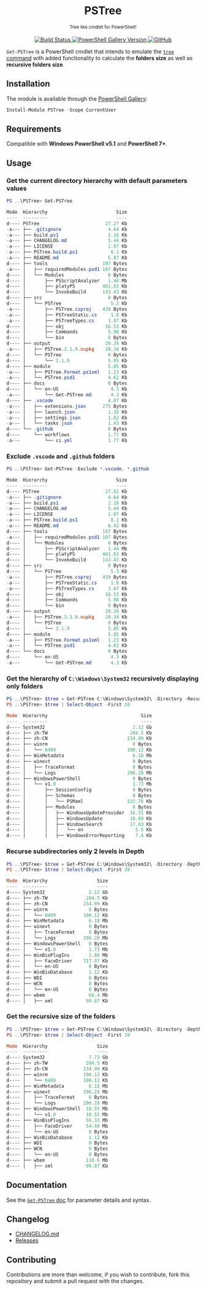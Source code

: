 <h1 align="center">PSTree</h1>

<p align="center">
    <sub>
        Tree like cmdlet for PowerShell!
    </sub>
    <br /><br />
    <a title="Commits" href="https://github.com/santisq/PSTree/actions/workflows/ci.yml">
        <img alt="Build Status" src="https://github.com/santisq/PSTree/actions/workflows/ci.yml/badge.svg" />
    </a>
    <a title="PSTree on PowerShell Gallery" href="https://www.powershellgallery.com/packages/PSTree">
        <img alt="PowerShell Gallery Version" src="https://img.shields.io/powershellgallery/v/PSTree?label=gallery">
    </a>
    <a title="LICENSE" href="https://github.com/santisq/PSTree/blob/main/LICENSE">
        <img alt="GitHub" src="https://img.shields.io/github/license/santisq/PSTree">
    </a>
</p>

`Get-PSTree` is a PowerShell cmdlet that intends to emulate the [`tree` command](https://docs.microsoft.com/en-us/windows-server/administration/windows-commands/tree) with added functionality to calculate the __folders size__ as well as __recursive folders size__.

## Installation

The module is available through the [PowerShell Gallery](https://www.powershellgallery.com/packages/PSTree):

```powershell
Install-Module PSTree -Scope CurrentUser
```

## Requirements

Compatible with __Windows PowerShell v5.1__ and __PowerShell 7+__.

## Usage

### Get the current directory hierarchy with default parameters values

```powershell
PS ..\PSTree> Get-PSTree

Mode  Hierarchy                         Size
----  ---------                         ----
d---- PSTree                        27.27 Kb
-a--- ├── .gitignore                 4.64 Kb
-a--- ├── build.ps1                  2.16 Kb
-a--- ├── CHANGELOG.md               5.44 Kb
-a--- ├── LICENSE                    1.07 Kb
-a--- ├── PSTree.build.ps1            8.1 Kb
-a--- ├── README.md                  5.87 Kb
d---- ├── tools                    107 Bytes
-a--- │   ├── requiredModules.psd1 107 Bytes
d---- │   └── Modules                0 Bytes
d---- │       ├── PSScriptAnalyzer   1.44 Mb
d---- │       ├── platyPS          401.83 Kb
d---- │       └── InvokeBuild      143.43 Kb
d---- ├── src                        0 Bytes
d---- │   └── PSTree                  5.3 Kb
-a--- │       ├── PSTree.csproj    439 Bytes
-a--- │       ├── PSTreeStatic.cs     1.8 Kb
-a--- │       ├── PSTreeTypes.cs     3.07 Kb
d---- │       ├── obj               16.53 Kb
d---- │       ├── Commands           5.98 Kb
d---- │       └── bin                0 Bytes
d---- ├── output                    20.34 Kb
-a--- │   ├── PSTree.2.1.9.nupkg    20.34 Kb
d---- │   └── PSTree                 0 Bytes
d---- │       └── 2.1.9              5.85 Kb
d---- ├── module                     5.85 Kb
-a--- │   ├── PSTree.Format.ps1xml   1.23 Kb
-a--- │   └── PSTree.psd1            4.62 Kb
d---- ├── docs                       0 Bytes
d---- │   └── en-US                   4.3 Kb
-a--- │       └── Get-PSTree.md       4.3 Kb
d---- ├── .vscode                    4.07 Kb
-a--- │   ├── extensions.json      275 Bytes
-a--- │   ├── launch.json            1.35 Kb
-a--- │   ├── settings.json          1.02 Kb
-a--- │   └── tasks.json             1.43 Kb
d---- └── .github                    0 Bytes
d----     └── workflows              1.77 Kb
-a---         └── ci.yml             1.77 Kb
```

### Exclude `.vscode` and `.github` folders

```powershell
PS ..\PSTree> Get-PSTree -Exclude *.vscode, *.github

Mode  Hierarchy                         Size
----  ---------                         ----
d---- PSTree                        27.82 Kb
-a--- ├── .gitignore                 4.64 Kb
-a--- ├── build.ps1                  2.16 Kb
-a--- ├── CHANGELOG.md               5.44 Kb
-a--- ├── LICENSE                    1.07 Kb
-a--- ├── PSTree.build.ps1            8.1 Kb
-a--- ├── README.md                  6.42 Kb
d---- ├── tools                    107 Bytes
-a--- │   ├── requiredModules.psd1 107 Bytes
d---- │   └── Modules                0 Bytes
d---- │       ├── PSScriptAnalyzer   1.44 Mb
d---- │       ├── platyPS          401.83 Kb
d---- │       └── InvokeBuild      143.43 Kb
d---- ├── src                        0 Bytes
d---- │   └── PSTree                  5.3 Kb
-a--- │       ├── PSTree.csproj    439 Bytes
-a--- │       ├── PSTreeStatic.cs     1.8 Kb
-a--- │       ├── PSTreeTypes.cs     3.07 Kb
d---- │       ├── obj               16.53 Kb
d---- │       ├── Commands           5.98 Kb
d---- │       └── bin                0 Bytes
d---- ├── output                    20.34 Kb
-a--- │   ├── PSTree.2.1.9.nupkg    20.34 Kb
d---- │   └── PSTree                 0 Bytes
d---- │       └── 2.1.9              5.85 Kb
d---- ├── module                     5.85 Kb
-a--- │   ├── PSTree.Format.ps1xml   1.23 Kb
-a--- │   └── PSTree.psd1            4.62 Kb
d---- └── docs                       0 Bytes
d----     └── en-US                   4.3 Kb
-a---         └── Get-PSTree.md       4.3 Kb
```

### Get the hierarchy of `C:\Windows\System32` recursively displaying only folders

```powershell
PS ..\PSTree> $tree = Get-PSTree C:\Windows\System32\ -Directory -Recurse -EA 0
PS ..\PSTree> $tree | Select-Object -First 20

Mode  Hierarchy                                  Size
----  ---------                                  ----
d---- System32                                2.12 Gb
d---- ├── zh-TW                              204.5 Kb
d---- ├── zh-CN                             234.99 Kb
d---- ├── winrm                               0 Bytes
d---- │   └── 0409                          100.12 Kb
d---- ├── WinMetadata                         6.18 Mb
d---- ├── winevt                              0 Bytes
d---- │   ├── TraceFormat                     0 Bytes
d---- │   └── Logs                          296.28 Mb
d---- ├── WindowsPowerShell                   0 Bytes
d---- │   └── v1.0                            1.73 Mb
d---- │       ├── SessionConfig               0 Bytes
d---- │       ├── Schemas                     0 Bytes
d---- │       │   └── PSMaml                532.76 Kb
d---- │       ├── Modules                     0 Bytes
d---- │       │   ├── WindowsUpdateProvider  16.51 Kb
d---- │       │   ├── WindowsUpdate          16.09 Kb
d---- │       │   ├── WindowsSearch          17.83 Kb
d---- │       │   │   └── en                   5.5 Kb
d---- │       │   ├── WindowsErrorReporting    7.4 Kb
```

### Recurse subdirectories only 2 levels in Depth

```powershell
PS ..\PSTree> $tree = Get-PSTree C:\Windows\System32\ -Directory -Depth 2 -EA 0
PS ..\PSTree> $tree | Select-Object -First 20

Mode  Hierarchy                  Size
----  ---------                  ----
d---- System32                2.12 Gb
d---- ├── zh-TW              204.5 Kb
d---- ├── zh-CN             234.99 Kb
d---- ├── winrm               0 Bytes
d---- │   └── 0409          100.12 Kb
d---- ├── WinMetadata         6.18 Mb
d---- ├── winevt              0 Bytes
d---- │   ├── TraceFormat     0 Bytes
d---- │   └── Logs          296.28 Mb
d---- ├── WindowsPowerShell   0 Bytes
d---- │   └── v1.0            1.73 Mb
d---- ├── WinBioPlugIns       1.86 Mb
d---- │   ├── FaceDriver    717.47 Kb
d---- │   └── en-US           0 Bytes
d---- ├── WinBioDatabase      1.12 Kb
d---- ├── WDI                 0 Bytes
d---- ├── WCN                 0 Bytes
d---- │   └── en-US           0 Bytes
d---- ├── wbem                66.4 Mb
d---- │   ├── xml            99.87 Kb
```

### Get the recursive size of the folders

```powershell
PS ..\PSTree> $tree = Get-PSTree C:\Windows\System32\ -Directory -Depth 2 -RecursiveSize -EA 0
PS ..\PSTree> $tree | Select-Object -First 20

Mode  Hierarchy                  Size
----  ---------                  ----
d---- System32                7.73 Gb
d---- ├── zh-TW              204.5 Kb
d---- ├── zh-CN             234.99 Kb
d---- ├── winrm             100.12 Kb
d---- │   └── 0409          100.12 Kb
d---- ├── WinMetadata         6.18 Mb
d---- ├── winevt            296.28 Mb
d---- │   ├── TraceFormat     0 Bytes
d---- │   └── Logs          296.28 Mb
d---- ├── WindowsPowerShell  10.55 Mb
d---- │   └── v1.0           10.55 Mb
d---- ├── WinBioPlugIns      56.33 Mb
d---- │   ├── FaceDriver     54.48 Mb
d---- │   └── en-US           0 Bytes
d---- ├── WinBioDatabase      1.12 Kb
d---- ├── WDI                 0 Bytes
d---- ├── WCN                 0 Bytes
d---- │   └── en-US           0 Bytes
d---- ├── wbem               110.6 Mb
d---- │   ├── xml            99.87 Kb
```

## Documentation

See the [`Get-PSTree` doc](/docs/en-US/Get-PSTree.md) for parameter details and syntax.

## Changelog

- [CHANGELOG.md](CHANGELOG.md)
- [Releases](https://github.com/santisq/PSTree/releases)

## Contributing

Contributions are more than welcome, if you wish to contribute, fork this repository and submit a pull request with the changes.

